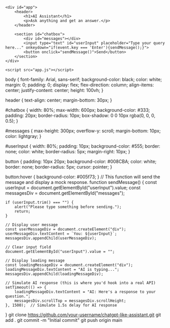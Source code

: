 <!DOCTYPE html>
<html lang="en">
<head>
    <meta charset="UTF-8">
    <meta name="viewport" content="width=device-width, initial-scale=1.0">
    <title>ChatGPT-like Assistant</title>
    <link rel="stylesheet" href="style.css">
</head>
<body>

    <div id="app">
        <header>
            <h1>AI Assistant</h1>
            <p>Ask anything and get an answer.</p>
        </header>

        <section id="chatbox">
            <div id="messages"></div>
            <input type="text" id="userInput" placeholder="Type your query here..." onkeydown="if(event.key === 'Enter'){sendMessage();}">
            <button onclick="sendMessage()">Send</button>
        </section>
    </div>

    <script src="app.js"></script>
</body>
</html>
body {
    font-family: Arial, sans-serif;
    background-color: black;
    color: white;
    margin: 0;
    padding: 0;
    display: flex;
    flex-direction: column;
    align-items: center;
    justify-content: center;
    height: 100vh;
}

header {
    text-align: center;
    margin-bottom: 30px;
}

#chatbox {
    width: 80%;
    max-width: 600px;
    background-color: #333;
    padding: 20px;
    border-radius: 10px;
    box-shadow: 0 0 10px rgba(0, 0, 0, 0.5);
}

#messages {
    max-height: 300px;
    overflow-y: scroll;
    margin-bottom: 10px;
    color: lightgray;
}

#userInput {
    width: 80%;
    padding: 10px;
    background-color: #555;
    border: none;
    color: white;
    border-radius: 5px;
    margin-right: 10px;
}

button {
    padding: 10px 20px;
    background-color: #008CBA;
    color: white;
    border: none;
    border-radius: 5px;
    cursor: pointer;
}

button:hover {
    background-color: #005f73;
}
// This function will send the message and display a mock response.
function sendMessage() {
    const userInput = document.getElementById("userInput").value;
    const messagesDiv = document.getElementById("messages");

    if (userInput.trim() === "") {
        alert("Please type something before sending.");
        return;
    }

    // Display user message
    const userMessageDiv = document.createElement("div");
    userMessageDiv.textContent = `You: ${userInput}`;
    messagesDiv.appendChild(userMessageDiv);

    // Clear input field
    document.getElementById("userInput").value = "";

    // Display loading message
    const loadingMessageDiv = document.createElement("div");
    loadingMessageDiv.textContent = "AI is typing...";
    messagesDiv.appendChild(loadingMessageDiv);

    // Simulate AI response (this is where you'd hook into a real API)
    setTimeout(() => {
        loadingMessageDiv.textContent = "AI: Here's a response to your question.";
        messagesDiv.scrollTop = messagesDiv.scrollHeight;
    }, 1500);  // Simulate 1.5s delay for AI response
}
git clone https://github.com/your-username/chatgpt-like-assistant.git
git add .
git commit -m "Initial commit"
git push origin main
